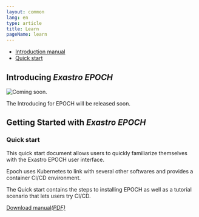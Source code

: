 ```yaml
---
layout: common
lang: en
type: article
title: Learn
pageName: learn
---
```

<nav id="contentsMenu">
  <ul>
    <li><a href="#introduction" class="touch anker">Introduction manual <i class="fas fa-angle-down"></i></a></li>
    <li><a href="#quickStart" class="touch anker">Quick start <i class="fas fa-angle-down"></i></a></li>
  </ul>
</nav>

<section id="introduction">
  <div class="sectionInner">
    <h2>Introducing <em>Exastro EPOCH</em></h2>
    <div class="leftImage image25"><img src="../it-automation-docs/asset/img/coming_soon.png" alt="Coming soon."></div>
    <p>The Introducing for EPOCH will be released soon.</p>
  </div>
</section>

<section id="quickStart">
  <div class="sectionInner">
    <h2>Getting Started with <em>Exastro EPOCH</em></h2>
    <h3>Quick start</h3>
    <div class="viewDocument wide" data-document="Quick_start"></div>
    <p>This quick start document allows users to quickly familiarize themselves with the Exastro EPOCH user interface.</p>
    <p>Epoch uses Kubernetes to link with several other softwares and provides a container CI/CD environment.</p>
    <p>The Quick start contains the steps to installing EPOCH as well as a tutorial scenario that lets users try CI/CD.</p>
    <p><a href="asset/Learn/EPOCH-quickstart_en.pdf" class="download" download="Exastro EPOCH Quick start"><i class="fas fa-file-pdf"></i>  Download manual<i class="note">(PDF)</i></a></p>
  </div>
</section>